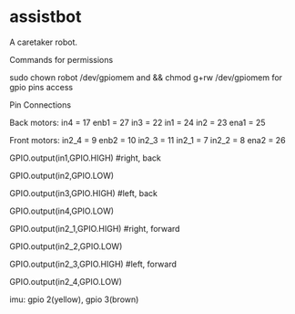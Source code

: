 # assistbot
A caretaker robot.


Commands for permissions

sudo chown robot /dev/gpiomem and && chmod g+rw /dev/gpiomem for gpio pins access

Pin Connections

Back motors: in4 = 17 enb1 = 27 in3 = 22 in1 = 24 in2 = 23 ena1 = 25

Front motors: in2_4 = 9 enb2 = 10 in2_3 = 11 in2_1 = 7 in2_2 = 8 ena2 = 26

GPIO.output(in1,GPIO.HIGH) #right, back 

GPIO.output(in2,GPIO.LOW) 

GPIO.output(in3,GPIO.HIGH) #left, back 

GPIO.output(in4,GPIO.LOW) 

GPIO.output(in2_1,GPIO.HIGH) #right, forward 

GPIO.output(in2_2,GPIO.LOW) 

GPIO.output(in2_3,GPIO.HIGH) #left, forward 

GPIO.output(in2_4,GPIO.LOW)

imu: gpio 2(yellow), gpio 3(brown)
